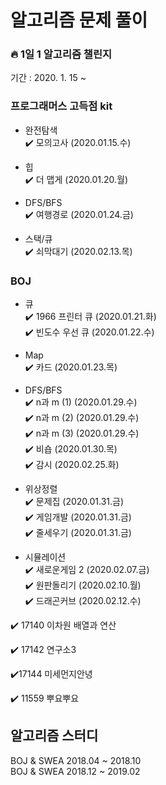 # 알고리즘 문제 풀이
### 🔥 1일 1 알고리즘 챌린지
기간 : 2020. 1. 15 ~

### 프로그래머스 고득점 kit
* 완전탐색  
:heavy_check_mark: 모의고사 (2020.01.15.수)  

* 힙  
:heavy_check_mark: 더 맵게 (2020.01.20.월) 

* DFS/BFS  
:heavy_check_mark: 여행경로 (2020.01.24.금) 

* 스택/큐  
:heavy_check_mark: 쇠막대기 (2020.02.13.목)
### BOJ  
* 큐  
:heavy_check_mark: 1966 프린터 큐 (2020.01.21.화)  
:heavy_check_mark: 빈도수 우선 큐 (2020.01.22.수)  

* Map  
:heavy_check_mark: 카드 (2020.01.23.목)  

* DFS/BFS   
:heavy_check_mark: n과 m (1) (2020.01.29.수)  
:heavy_check_mark: n과 m (2) (2020.01.29.수)  
:heavy_check_mark: n과 m (3) (2020.01.29.수)  
:heavy_check_mark: 비숍 (2020.01.30.목)  
:heavy_check_mark: 감시 (2020.02.25.화)  


* 위상정렬    
:heavy_check_mark: 문제집 (2020.01.31.금)  
:heavy_check_mark: 게임개발 (2020.01.31.금)  
:heavy_check_mark: 줄세우기 (2020.01.31.금)  

* 시뮬레이션  
:heavy_check_mark: 새로운게임 2 (2020.02.07.금)  
:heavy_check_mark: 원판돌리기 (2020.02.10.월)   
:heavy_check_mark: 드래곤커브 (2020.02.12.수)

:heavy_check_mark: 17140 이차원 배열과 연산  

:heavy_check_mark: 17142 연구소3  

:heavy_check_mark:17144 미세먼지안녕  

:heavy_check_mark: 11559 뿌요뿌요  

## 알고리즘 스터디  
BOJ & SWEA 2018.04 ~ 2018.10  
BOJ & SWEA 2018.12 ~ 2019.02
